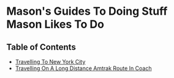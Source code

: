 # Mason's Guides To Doing Stuff Mason Likes To Do

## Table of Contents

* [Travelling To New York City](nyc/README.md)
* [Travelling On A Long Distance Amtrak Route In Coach](amtrak/README.md)